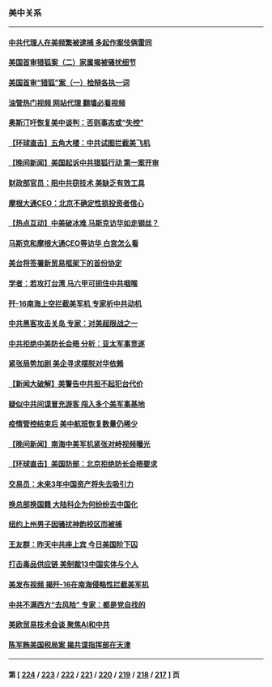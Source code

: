 ### 美中关系
---
#### [中共代理人在美频繁被逮捕 多起作案伎俩雷同](../../pages/nf1412576/n14007760.md?06020045) 
#### [美国首审猎狐案（二）家属揭被骚扰细节](../../pages/nf1412576/n14007826.md?06020045) 
#### [美国首审“猎狐”案（一）检辩各执一词](../../pages/nf1412576/n14007837.md?06020045) 
#### [油管热门视频 网站代理 翻墙必看视频](http://138.2.39.72:81/youtube.html?epic-marker?06020045)
#### [奥斯汀吁恢复美中谈判：否则事态或“失控”](../../pages/nf1412576/n14008047.md?06020045) 
#### [【环球直击】五角大楼：中共试图拦截美飞机](../../pages/nf1412576/n14007543.md?06020045) 
#### [【晚间新闻】美国起诉中共猎狐行动 第一案开审](../../pages/nf1412576/n14007935.md?06020045) 
#### [财政部官员：阻中共窃技术 美缺乏有效工具](../../pages/nf1412576/n14007798.md?06020045) 
#### [摩根大通CEO：北京不确定性损投资者信心](../../pages/nf1412576/n14007800.md?06020045) 
#### [【热点互动】中美破冰难 马斯克访华如走钢丝？](../../pages/nf1412576/n14007591.md?06020045) 
#### [马斯克和摩根大通CEO等访华 白宫怎么看](../../pages/nf1412576/n14007549.md?06020045) 
#### [美台将签署新贸易框架下的首份协定](../../pages/nf1412576/n14007744.md?06020045) 
#### [学者：若攻打台湾 马六甲可扼住中共咽喉](../../pages/nf1412576/n14007573.md?06020045) 
#### [歼-16南海上空拦截美军机 专家析中共动机](../../pages/nf1412576/n14007462.md?06020045) 
#### [中共黑客攻击关岛 专家：对美超限战之一](../../pages/nf1412576/n14007253.md?06020045) 
#### [中共拒绝中美防长会晤 分析：亚太军事竞逐](../../pages/nf1412576/n14007609.md?06020045) 
#### [紧张局势加剧 美企寻求摆脱对华依赖](../../pages/nf1412576/n14007653.md?06020045) 
#### [【新闻大破解】美警告中共担不起犯台代价](../../pages/nf1412576/n14007516.md?06020045) 
#### [疑似中共间谍冒充游客 闯入多个美军事基地](../../pages/nf1412576/n14007427.md?06020045) 
#### [疫情管控结束后 美中航班恢复数量仍稀少](../../pages/nf1412576/n14007255.md?06020045) 
#### [【晚间新闻】南海中美军机紧张对峙视频曝光](../../pages/nf1412576/n14007215.md?06020045) 
#### [【环球直击】美国防部：北京拒绝防长会晤要求](../../pages/nf1412576/n14006865.md?06020045) 
#### [交易员：未来3年中国资产将失去吸引力](../../pages/nf1412576/n14007208.md?06020045) 
#### [换总部换国籍 大陆科企为何纷纷去中国化](../../pages/nf1412576/n14006981.md?06020045) 
#### [纽约上州男子因骚扰神韵校区而被捕](../../pages/nf1412576/n14006970.md?06020045) 
#### [王友群：昨天中共座上宾 今日美国阶下囚](../../pages/nf1412576/n14006884.md?06020045) 
#### [打击毒品供应链 美制裁13中国实体与个人](../../pages/nf1412576/n14006915.md?06020045) 
#### [美发布视频 揭歼-16在南海侵略性拦截美军机](../../pages/nf1412576/n14006894.md?06020045) 
#### [中共不满西方“去风险” 专家：都是党自找的](../../pages/nf1412576/n14006877.md?06020045) 
#### [美欧贸易技术会谈 聚焦AI和中共](../../pages/nf1412576/n14006766.md?06020045) 
#### [陈军贿美国税局案 揭共谍指挥部在天津](../../pages/nf1412576/n14006432.md?06020045) 

---
#### 第 [ [224](./224.md?06020045) / [223](./223.md?06020045) / [222](./222.md?06020045) / [221](./221.md?06020045) / [220](./220.md?06020045) / [219](./219.md?06020045) / [218](./218.md?06020045) / [217](./217.md?06020045) ] 页
